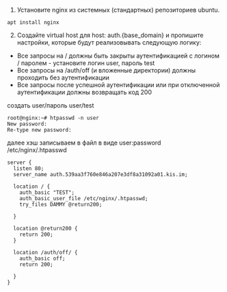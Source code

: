 1. Установите nginx из системных (стандартных) репозиториев ubuntu.

```
apt install nginx
```

2. Создайте virtual host для host: auth.{base_domain} и пропишите настройки, которые будут реализовывать следующую логику:
- Все запросы на / должны быть закрыты аутентификацией с логином / паролем - установите логин user, пароль test
- Все запросы на /auth/off (и вложенные директории) должны проходить без аутентификации
- Все запросы после успешной аутентификации или при отключенной аутентификации должны возвращать код 200


создать user/пароль user/test

```
root@nginx:~# htpasswd -n user
New password: 
Re-type new password: 
```

далее хэш записываем в файл в виде user:password  
/etc/nginx/.htpasswd



```
server {
  listen 80;
  server_name auth.539aa3f760e846a207e3df8a31092a01.kis.im;

  location / {
    auth_basic "TEST";
    auth_basic_user_file /etc/nginx/.htpasswd;
    try_files DAMMY @return200;

  }

  location @return200 {
    return 200;
  }

  location /auth/off/ {
    auth_basic off;
    return 200;

  }
}

```


